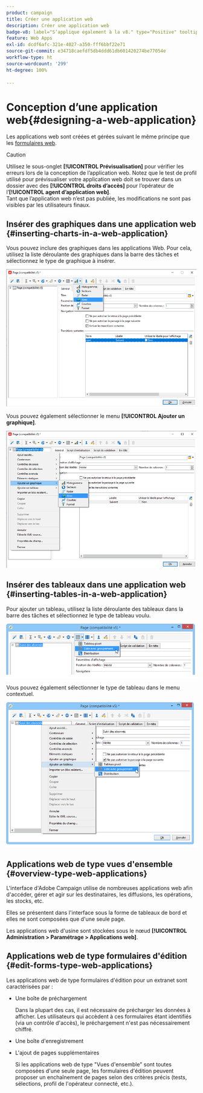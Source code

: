 ```yaml
---
product: campaign
title: Créer une application web
description: Créer une application web
badge-v8: label="S’applique également à la v8." type="Positive" tooltip="S’applique également à Campaign v8."
feature: Web Apps
exl-id: dcdf6afc-321e-4027-a350-fff6bbf22e71
source-git-commit: e34718caefdf5db4ddd61db601420274be77054e
workflow-type: ht
source-wordcount: '299'
ht-degree: 100%

---
```


# Conception d’une application web{#designing-a-web-application}



Les applications web sont créées et gérées suivant le même principe que les [formulaires web](about-web-forms.md).

>[!CAUTION]
>
>Utilisez le sous-onglet **[!UICONTROL Prévisualisation]** pour vérifier les erreurs lors de la conception de l’application web. Notez que le test de profil utilisé pour prévisualiser votre application web doit se trouver dans un dossier avec des **[!UICONTROL droits d’accès]** pour l’opérateur de l’**[!UICONTROL agent d’application web]**. </br>Tant que l’application web n’est pas publiée, les modifications ne sont pas visibles par les utilisateurs finaux.

## Insérer des graphiques dans une application web {#inserting-charts-in-a-web-application}

Vous pouvez inclure des graphiques dans les applications Web. Pour cela, utilisez la liste déroulante des graphiques dans la barre des tâches et sélectionnez le type de graphique à insérer.

![](assets/s_ncs_admin_webapps_bar_graph.png)

Vous pouvez également sélectionner le menu **[!UICONTROL Ajouter un graphique]**.

![](assets/s_ncs_admin_webapps_graph.png)

## Insérer des tableaux dans une application web {#inserting-tables-in-a-web-application}

Pour ajouter un tableau, utilisez la liste déroulante des tableaux dans la barre des tâches et sélectionnez le type de tableau voulu.

![](assets/s_ncs_admin_webapps_bar_table.png)

Vous pouvez également sélectionner le type de tableau dans le menu contextuel.

![](assets/s_ncs_admin_webapps_table.png)

## Applications web de type vues d&#39;ensemble {#overview-type-web-applications}

L&#39;interface d&#39;Adobe Campaign utilise de nombreuses applications web afin d&#39;accéder, gérer et agir sur les destinataires, les diffusions, les opérations, les stocks, etc.

Elles se présentent dans l&#39;interface sous la forme de tableaux de bord et elles ne sont composées que d&#39;une seule page.

Les applications web d&#39;usine sont stockées sous le nœud **[!UICONTROL Administration > Paramétrage > Applications web]**.

## Applications web de type formulaires d&#39;édition {#edit-forms-type-web-applications}

Les applications web de type formulaires d&#39;édition pour un extranet sont caractérisées par :

* Une boîte de préchargement

  Dans la plupart des cas, il est nécessaire de précharger les données à afficher. Les utilisateurs qui accèdent à ces formulaires étant identifiés (via un contrôle d&#39;accès), le préchargement n&#39;est pas nécessairement chiffré.

* Une boîte d&#39;enregistrement
* L&#39;ajout de pages supplémentaires

  Si les applications web de type &quot;Vues d&#39;ensemble&quot; sont toutes composées d&#39;une seule page, les formulaires d&#39;édition peuvent proposer un enchaînement de pages selon des critères précis (tests, sélections, profil de l&#39;opérateur connecté, etc.).

